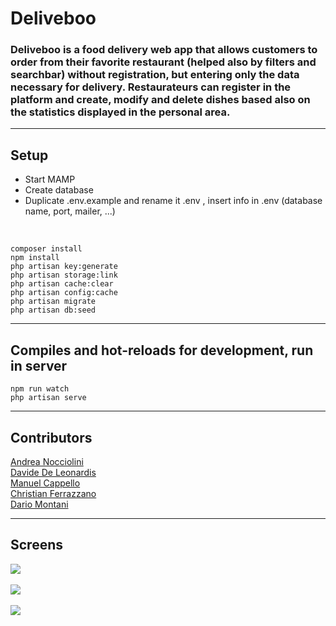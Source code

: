 # Deliveboo

### Deliveboo is a food delivery web app that allows customers to order from their favorite restaurant (helped also by filters and searchbar) without registration, but entering only the data necessary for delivery. Restaurateurs can register in the platform and create, modify and delete dishes based also on the statistics displayed in the personal area.

<hr>

## Setup

-   Start MAMP <br>
-   Create database <br>
-   Duplicate .env.example and rename it .env , insert info in .env (database name, port, mailer, ...)

<br>

```
composer install
npm install
php artisan key:generate
php artisan storage:link
php artisan cache:clear
php artisan config:cache
php artisan migrate
php artisan db:seed
```

<hr>

## Compiles and hot-reloads for development, run in server

```
npm run watch
php artisan serve
```

<hr>

## Contributors

<a href="https://github.com/AndreaNocciolini">Andrea Nocciolini</a><br>
<a href="https://github.com/DavideDeLeonardis">Davide De Leonardis</a><br>
<a href="https://github.com/manu-devops98">Manuel Cappello</a><br>
<a href="https://github.com/ChriEffe">Christian Ferrazzano</a><br>
<a href="https://github.com/dariomontani">Dario Montani</a><br>

<hr>

## Screens

<img src="./resources/images/home.png">
<br><br>
<img src="./resources/images/admin.png">
<br><br>
<img src="./resources/images/responsive-cart-open.png">
